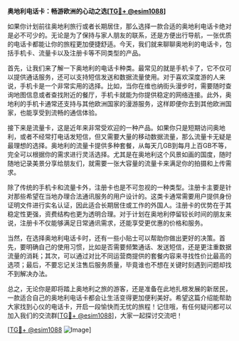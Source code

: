 **奥地利电话卡：畅游欧洲的心动之选[[TG💪+ @esim1088](https://t.me/s/esim1088)]**

如果你计划前往奥地利旅行或者长期居住，那么选择一款合适的奥地利电话卡绝对是必不可少的。无论是为了保持与家人朋友的联系，还是方便出行导航，一张优质的电话卡都能让你的旅程更加便捷舒适。今天，我们就来聊聊奥地利的电话卡，包括手机卡、流量卡以及注册卡等不同类型的产品。

首先，让我们来了解一下奥地利的电话卡种类。最常见的就是手机卡了，它不仅可以提供通话服务，还可以支持短信发送和数据流量使用。对于喜欢深度游的人来说，手机卡是一个非常实用的选择。比如，当你在维也纳街头漫步时，需要随时查询地图信息或者查找附近的餐厅，手机卡就能为你提供稳定的网络连接。此外，奥地利的手机卡通常还支持与其他欧洲国家的漫游服务，这样即便你去到其他欧洲国家，也能享受到流畅的通信体验。

接下来是流量卡，这是近年来非常受欢迎的一种产品。如果你只是短期访问奥地利，或者不经常打电话发短信，但又需要大量的移动数据流量，那么流量卡无疑是最理想的选择。奥地利的流量卡提供多种套餐，从每天几GB到每月上百GB不等，完全可以根据你的需求进行灵活选择。尤其是在奥地利这个风景如画的国度，随时随地记录美景分享给朋友们，就需要一张大容量的流量卡来满足你的拍摄和上传需求。

除了传统的手机卡和流量卡外，注册卡也是不可忽视的一种类型。注册卡主要是针对那些希望在当地办理合法通讯服务的用户设计的。这类卡通常需要用户提供身份证明文件进行实名认证，因此适合长期居住或工作的外国人。注册卡的优势在于其稳定性更强，资费结构也更为透明合理。对于计划在奥地利停留较长时间的朋友来说，注册卡不仅能够满足日常通讯需求，还能享受更优惠的价格和服务。

当然，在选择奥地利电话卡时，还有一些小贴士可以帮助你做出更好的决策。首先，要明确自己的使用习惯，比如是否需要频繁通话、发送短信，还是更注重数据流量的消耗；其次，可以通过对比不同运营商提供的套餐内容来寻找性价比最高的选项；最后，不要忘记关注售后服务质量，毕竟谁也不想在关键时刻遇到问题却找不到解决办法。

总之，无论你是即将踏上奥地利之旅的游客，还是准备在此地扎根发展的新居民，一款适合自己的奥地利电话卡都会让生活变得更加便利美好。希望这篇介绍能帮助大家找到心仪的电话卡，开启一段愉快而无忧的旅程！记住哦，有任何疑问都可以加入我们的交流群[[TG💪+ @esim1088](https://t.me/s/esim1088)]，大家一起探讨交流吧！

[[TG💪+ @esim1088](https://t.me/s/esim1088) ![Image](https://i.postimg.cc/4NQfJmqS/Snipaste-2025-05-13-00-14-12.png)]